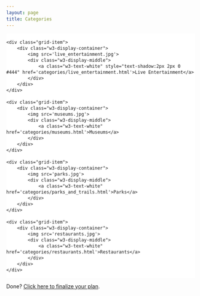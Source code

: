 ```yaml
---
layout: page
title: Categories
---
```


<link rel="stylesheet" href="https://www.w3schools.com/w3css/4/w3.css">

<style>
.grid-container {
  display: grid;
  grid-template-columns: auto auto;
  background-color: #FFFFFF;
}
.grid-item {
  background-color: #FFFFFF;
  border: 1px solid rgba(255, 255, 255, 0.8);
  padding: 10px;
  font-size: 35px;
  text-align: center;
}

</style>


<div class="grid-container">

    <div class="grid-item">
        <div class="w3-display-container">
            <img src='live_entertainment.jpg'>
            <div class="w3-display-middle">
                <a class="w3-text-white" style="text-shadow:2px 2px 0 #444" href='categories/live_entertainment.html'>Live Entertainment</a>
            </div>
        </div>
    </div>  

    <div class="grid-item">
        <div class="w3-display-container">
            <img src='museums.jpg'>
            <div class="w3-display-middle">
                <a class="w3-text-white" href='categories/museums.html'>Museums</a>
            </div>
        </div>
    </div>  

    <div class="grid-item">
        <div class="w3-display-container">
            <img src='parks.jpg'>
            <div class="w3-display-middle">
                <a class="w3-text-white" href='categories/parks_and_trails.html'>Parks</a>
            </div>
        </div>
    </div>  

    <div class="grid-item">
        <div class="w3-display-container">
            <img src='restaurants.jpg'>
            <div class="w3-display-middle">
                <a class="w3-text-white" href='categories/restaurants.html'>Restaurants</a>
            </div>
        </div>
    </div> 

</div>

Done? [Click here to finalize your plan](planner.md).